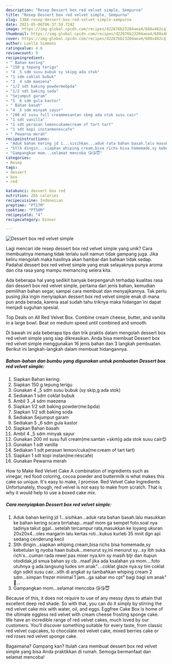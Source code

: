 ```yaml
---
description: "Resep Dessert box red velvet simple, Sempurna"
title: "Resep Dessert box red velvet simple, Sempurna"
slug: 1388-resep-dessert-box-red-velvet-simple-sempurna
date: 2021-05-06T06:37:59.724Z
image: https://img-global.cpcdn.com/recipes/d22876b23204aea4/680x482cq70/dessert-box-red-velvet-simple-foto-resep-utama.jpg
thumbnail: https://img-global.cpcdn.com/recipes/d22876b23204aea4/680x482cq70/dessert-box-red-velvet-simple-foto-resep-utama.jpg
cover: https://img-global.cpcdn.com/recipes/d22876b23204aea4/680x482cq70/dessert-box-red-velvet-simple-foto-resep-utama.jpg
author: Luella Simmons
ratingvalue: 4.6
reviewcount: 9
recipeingredient:
- " Bahan kering"
- "150 g tepung terigu"
- "4 _5 sdm susu bubuk sy skipg ada stok"
- "1 sdm coklat bubuk"
- "3 _4 sdm maezena"
- "1/2 sdt baking powdermebpda"
- "1/2 sdt baking soda"
- "Sejumput garam"
- "5 _6 sdm gula kastor"
- " Bahan basah"
- "4 _5 sdm minyak sayur"
- "200 ml susu full creammesantan skmg ada stok susu cair"
- "1 sdt vanilla"
- "1 sdt perasan lemoncukamecream of tart tart"
- "1 sdt kopi instanmenescafe"
- " Pewarna merah"
recipeinstructions:
- "Aduk bahan kering jd 1...sisihkan...aduk rata bahan basah.lalu masukkan ke bahan kering scara brrtahap...maaf mom ga sempet foto.soal nya tadinya takut ggal...setelah tercampur rata,masukkan ke loyang ukuran 20x20x4...oles margarin lalu kertas roti...kukus kurleb 35 mnit dgn api sedang cenderung kecil"
- "Stlh dingin...siapkan whiping cream,bisa richs bisa homemade,sy kebetulan lg nyoba haan bubuk...menurut sy,ini menurut sy...sy lbh suka rich&#39;s...cuman rada rewel pas mixer nya.krn sy masih bljr dan itupun otodidak,jd smua bahan sy cb...maaf jika ada ksalahan ya mom....foto utuhnya g ada.langsung ludes sm anak&#34;....coklat glaze nya.sy tim coklat dgn sdkit susu cair...stlh di angkat sy tambahkan whiping cream 2 sdm...simpan frezer minimal 1 jam...ga sabar mo cpt&#34; bagi bagi sm anak&#34; 🤗..."
- "Gampangkan mom...selamat mencoba 😘😘😇"
categories:
- Resep
tags:
- dessert
- box
- red

katakunci: dessert box red 
nutrition: 265 calories
recipecuisine: Indonesian
preptime: "PT17M"
cooktime: "PT50M"
recipeyield: "4"
recipecategory: Dinner

---
```



![Dessert box red velvet simple](https://img-global.cpcdn.com/recipes/d22876b23204aea4/680x482cq70/dessert-box-red-velvet-simple-foto-resep-utama.jpg)

Lagi mencari ide resep dessert box red velvet simple yang unik? Cara membuatnya memang tidak terlalu sulit namun tidak gampang juga. Jika keliru mengolah maka hasilnya akan hambar dan bahkan tidak sedap. Padahal dessert box red velvet simple yang enak selayaknya punya aroma dan cita rasa yang mampu memancing selera kita.

Ada beberapa hal yang sedikit banyak berpengaruh terhadap kualitas rasa dari dessert box red velvet simple, pertama dari jenis bahan, kemudian pemilihan bahan segar, sampai cara membuat dan menyajikannya. Tak perlu pusing jika ingin menyiapkan dessert box red velvet simple enak di mana pun anda berada, karena asal sudah tahu triknya maka hidangan ini dapat menjadi suguhan spesial.

Top Deals on All Red Velvet Box. Combine cream cheese, butter, and vanilla in a large bowl. Beat on medium speed until combined and smooth.


Di bawah ini ada beberapa tips dan trik praktis dalam mengolah dessert box red velvet simple yang siap dikreasikan. Anda bisa membuat Dessert box red velvet simple menggunakan 16 jenis bahan dan 3 langkah pembuatan. Berikut ini langkah-langkah dalam membuat hidangannya.

<!--inarticleads1-->

##### Bahan-bahan dan bumbu yang digunakan untuk pembuatan Dessert box red velvet simple:

1. Siapkan  Bahan kering:
1. Siapkan 150 g tepung terigu
1. Gunakan 4 _5 sdm susu bubuk (sy skip,g ada stok)
1. Sediakan 1 sdm coklat bubuk
1. Ambil 3 _4 sdm maezena
1. Siapkan 1/2 sdt baking powder(me:bpda)
1. Siapkan 1/2 sdt baking soda
1. Sediakan Sejumput garam
1. Sediakan 5 _6 sdm gula kastor
1. Siapkan  Bahan basah:
1. Ambil 4 _5 sdm minyak sayur
1. Gunakan 200 ml susu full cream(me:santan +skm)g ada stok susu cair😊
1. Gunakan 1 sdt vanilla
1. Sediakan 1 sdt perasan lemon/cuka(me:cream of tart tart)
1. Siapkan 1 sdt kopi instan(me:nescafe)
1. Gunakan  Pewarna merah


How to Make Red Velvet Cake A combination of ingredients such as vinegar, red food coloring, cocoa powder and buttermilk is what makes this cake so unique. It&#39;s easy to make, I promise. Red Velvet Cake Ingredients Unfortunately, though, red velvet is not easy to make from scratch. That is why it would help to use a boxed cake mix. 

<!--inarticleads2-->

##### Cara menyiapkan Dessert box red velvet simple:

1. Aduk bahan kering jd 1...sisihkan...aduk rata bahan basah.lalu masukkan ke bahan kering scara brrtahap...maaf mom ga sempet foto.soal nya tadinya takut ggal...setelah tercampur rata,masukkan ke loyang ukuran 20x20x4...oles margarin lalu kertas roti...kukus kurleb 35 mnit dgn api sedang cenderung kecil
1. Stlh dingin...siapkan whiping cream,bisa richs bisa homemade,sy kebetulan lg nyoba haan bubuk...menurut sy,ini menurut sy...sy lbh suka rich&#39;s...cuman rada rewel pas mixer nya.krn sy masih bljr dan itupun otodidak,jd smua bahan sy cb...maaf jika ada ksalahan ya mom....foto utuhnya g ada.langsung ludes sm anak&#34;....coklat glaze nya.sy tim coklat dgn sdkit susu cair...stlh di angkat sy tambahkan whiping cream 2 sdm...simpan frezer minimal 1 jam...ga sabar mo cpt&#34; bagi bagi sm anak&#34; 🤗...
1. Gampangkan mom...selamat mencoba 😘😘😇


Because of this, it does not require to use of any messy dyes to attain that excellent deep red shade. So with that, you can do it simply by stirring the red velvet cake mix with water, oil, and eggs. Eggfree Cake Box is home of the ultimate eggless red velvet with cream cheese frosting sponge cake. We have an incredible range of red velvet cakes, much loved by our customers. You&#39;ll discover something suitable for every taste, from classic red velvet cupcakes, to chocolate red velvet cake, mixed berries cake or red roses red velvet sponge cake. 

Bagaimana? Gampang kan? Itulah cara membuat dessert box red velvet simple yang bisa Anda praktikkan di rumah. Semoga bermanfaat dan selamat mencoba!

